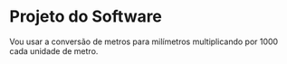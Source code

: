 # Projeto do Software

Vou usar a conversão de metros para milímetros multiplicando por 1000 cada unidade de metro.